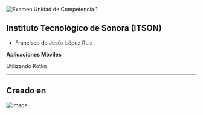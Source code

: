 ![Examen Unidad de Competencia 1](https://github.com/user-attachments/assets/d888e0cc-21ee-47ae-8d9c-58992a8f0737)






## Instituto Tecnológico de Sonora (ITSON)

- Francisco de Jesús López Ruiz 

**Aplicaciones Móviles**

Utilizando Kotlin

---
## Creado en

![image](https://github.com/user-attachments/assets/09b39d8d-fb36-4ab9-9d69-d3c54a00fb90)


